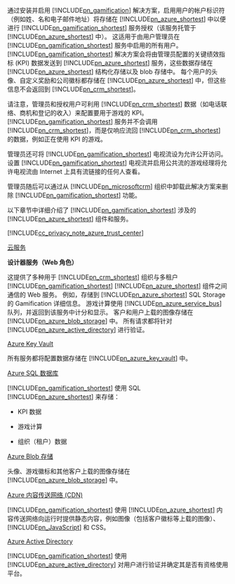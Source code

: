 通过安装并启用 [!INCLUDE[pn_gamification](pn-gamification.md)] 解决方案，启用用户的帐户标识符（例如姓、名和电子邮件地址）将存储在 [!INCLUDE[pn_azure_shortest](pn-azure-shortest.md)] 中以便进行 [!INCLUDE[pn_gamification_shortest](pn-gamification-shortest.md)] 服务授权（该服务托管于 [!INCLUDE[pn_azure_shortest](pn-azure-shortest.md)] 中）。 这适用于由用户管理员在 [!INCLUDE[pn_gamification_shortest](pn-gamification-shortest.md)] 服务中启用的所有用户。 [!INCLUDE[pn_gamification_shortest](pn-gamification-shortest.md)] 解决方案会将由管理员配置的关键绩效指标 (KPI) 数据发送到 [!INCLUDE[pn_azure_shortest](pn-azure-shortest.md)] 服务，这些数据存储在 [!INCLUDE[pn_azure_shortest](pn-azure-shortest.md)] 结构化存储以及 blob 存储中。  每个用户的头像、自定义奖励和公司徽标都存储在 [!INCLUDE[pn_azure_shortest](pn-azure-shortest.md)] 中，但这些信息不会返回到 [!INCLUDE[pn_crm_shortest](pn-crm-shortest.md)]。  
  
请注意，管理员和授权用户可利用 [!INCLUDE[pn_crm_shortest](pn-crm-shortest.md)] 数据（如电话联络、商机和登记的收入）来配置要用于游戏的 KPI。 [!INCLUDE[pn_gamification_shortest](pn-gamification-shortest.md)] 服务并不会调用 [!INCLUDE[pn_crm_shortest](pn-crm-shortest.md)]，而是仅响应流回 [!INCLUDE[pn_crm_shortest](pn-crm-shortest.md)] 的数据，例如正在使用 KPI 的游戏。  
  
管理员还可将 [!INCLUDE[pn_gamification_shortest](pn-gamification-shortest.md)] 电视流设为允许公开访问。 设置 [!INCLUDE[pn_gamification_shortest](pn-gamification-shortest.md)] 电视流并启用公共流的游戏经理将允许电视流由 Internet 上具有流链接的任何人查看。  
  
管理员随后可以通过从 [!INCLUDE[pn_microsoftcrm](pn-microsoftcrm.md)] 组织中卸载此解决方案来删除 [!INCLUDE[pn_gamification_shortest](pn-gamification-shortest.md)] 功能。  
  
以下章节中详细介绍了 [!INCLUDE[pn_gamification_shortest](pn-gamification-shortest.md)] 涉及的 [!INCLUDE[pn_azure_shortest](pn-azure-shortest.md)] 组件和服务。  
  
[!INCLUDE[cc_privacy_note_azure_trust_center](cc-privacy-note-azure-trust-center.md)]  
  
[云服务](https://azure.microsoft.com/services/cloud-services/)  
  
 **设计器服务（Web 角色）**  
  
这提供了多种用于 [!INCLUDE[pn_crm_shortest](pn-crm-shortest.md)] 组织与多租户 [!INCLUDE[pn_gamification_shortest](pn-gamification-shortest.md)] [!INCLUDE[pn_azure_shortest](pn-azure-shortest.md)] 组件之间通信的 Web 服务。 例如，存储到 [!INCLUDE[pn_azure_shortest](pn-azure-shortest.md)] SQL Storage 的 Gamification 详细信息。  游戏计算使用 [!INCLUDE[pn_azure_service_bus](pn-azure-service-bus.md)] 队列，并返回到该服务中计分和显示。  客户和用户上载的图像存储在 [!INCLUDE[pn_azure_blob_storage](pn-azure-blob-storage.md)] 中。 所有请求都将针对 [!INCLUDE[pn_azure_active_directory](pn-azure-active-directory.md)] 进行验证。  
  
[Azure Key Vault](https://azure.microsoft.com/services/key-vault/)  
  
所有服务都将配置数据存储在 [!INCLUDE[pn_azure_key_vault](pn-azure-key-vault.md)] 中。  
  
[Azure SQL 数据库](https://azure.microsoft.com/services/sql-database/)  
  
[!INCLUDE[pn_gamification_shortest](pn-gamification-shortest.md)] 使用 SQL [!INCLUDE[pn_azure_shortest](pn-azure-shortest.md)] 来存储：  
  
- KPI 数据  
  
- 游戏计算  
  
- 组织（租户）数据  
  
[Azure Blob 存储](https://azure.microsoft.com/services/storage/)  
  
头像、游戏徽标和其他客户上载的图像存储在 [!INCLUDE[pn_azure_blob_storage](pn-azure-blob-storage.md)] 中。  
  
[Azure 内容传送网络 (CDN)](https://azure.microsoft.com/services/cdn/)  
  
[!INCLUDE[pn_gamification_shortest](pn-gamification-shortest.md)] 使用 [!INCLUDE[pn_azure_shortest](pn-azure-shortest.md)] 内容传送网络向运行时提供静态内容，例如图像（包括客户徽标等上载的图像）、[!INCLUDE[pn_JavaScript](pn-javascript.md)] 和 CSS。  
  
[Azure Active Directory](https://azure.microsoft.com/services/active-directory/)  
  
[!INCLUDE[pn_gamification_shortest](pn-gamification-shortest.md)] 使用 [!INCLUDE[pn_azure_active_directory](pn-azure-active-directory.md)] 对用户进行验证并确定其是否有资格使用平台。